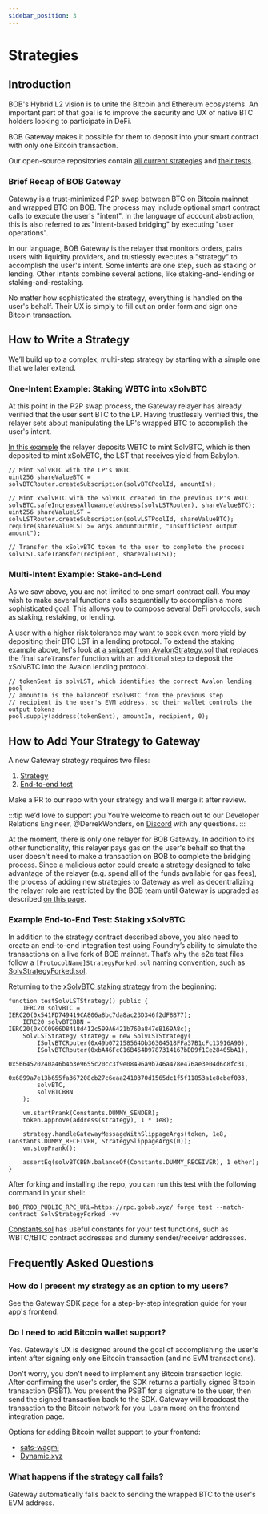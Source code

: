 ```yaml
---
sidebar_position: 3
---
```


# Strategies

## Introduction

BOB's Hybrid L2 vision is to unite the Bitcoin and Ethereum ecosystems. An important part of that goal is to improve the security and UX of native BTC holders looking to participate in DeFi.

BOB Gateway makes it possible for them to deposit into your smart contract with only one Bitcoin transaction.

Our open-source repositories contain [all current strategies](https://github.com/bob-collective/bob/tree/master/contracts/src/gateway/strategy) and [their tests](https://github.com/bob-collective/bob/tree/master/contracts/test/gateway/e2e-strategy-tests).

### Brief Recap of BOB Gateway

Gateway is a trust-minimized P2P swap between BTC on Bitcoin mainnet and wrapped BTC on BOB. The process may include optional smart contract calls to execute the user's "intent". In the language of account abstraction, this is also referred to as "intent-based bridging" by executing "user operations".

In our language, BOB Gateway is the relayer that monitors orders, pairs users with liquidity providers, and trustlessly executes a "strategy" to accomplish the user's intent. Some intents are one step, such as staking or lending. Other intents combine several actions, like staking-and-lending or staking-and-restaking.

No matter how sophisticated the strategy, everything is handled on the user's behalf. Their UX is simply to fill out an order form and sign one Bitcoin transaction.

## How to Write a Strategy

We’ll build up to a complex, multi-step strategy by starting with a simple one that we later extend.

### One-Intent Example: Staking WBTC into xSolvBTC

At this point in the P2P swap process, the Gateway relayer has already verified that the user sent BTC to the LP. Having trustlessly verified this, the relayer sets about manipulating the LP's wrapped BTC to accomplish the user's intent.

[In this example](https://github.com/bob-collective/bob/blob/master/contracts/src/gateway/strategy/SolvStrategy.sol#L110) the relayer deposits WBTC to mint SolvBTC, which is then deposited to mint xSolvBTC, the LST that receives yield from Babylon.

```solidity title="SolvStrategy.sol"
// Mint SolvBTC with the LP's WBTC
uint256 shareValueBTC = solvBTCRouter.createSubscription(solvBTCPoolId, amountIn);

// Mint xSolvBTC with the SolvBTC created in the previous LP's WBTC
solvBTC.safeIncreaseAllowance(address(solvLSTRouter), shareValueBTC);
uint256 shareValueLST = solvLSTRouter.createSubscription(solvLSTPoolId, shareValueBTC);
require(shareValueLST >= args.amountOutMin, "Insufficient output amount");

// Transfer the xSolvBTC token to the user to complete the process
solvLST.safeTransfer(recipient, shareValueLST);
```

### Multi-Intent Example: Stake-and-Lend

As we saw above, you are not limited to one smart contract call. You may wish to make several functions calls sequentially to accomplish a more sophisticated goal. This allows you to compose several DeFi protocols, such as staking, restaking, or lending.

A user with a higher risk tolerance may want to seek even more yield by depositing their BTC LST in a lending protocol. To extend the staking example above, let's look at [a snippet from AvalonStrategy.sol](https://github.com/bob-collective/bob/blob/master/contracts/src/gateway/strategy/AvalonStrategy.sol#L66) that replaces the final `safeTransfer` function with an additional step to deposit the xSolvBTC into the Avalon lending protocol.

```solidity title="AvalonStrategy.sol"
// tokenSent is solvLST, which identifies the correct Avalon lending pool
// amountIn is the balanceOf xSolvBTC from the previous step
// recipient is the user's EVM address, so their wallet controls the output tokens
pool.supply(address(tokenSent), amountIn, recipient, 0);
```

## How to Add Your Strategy to Gateway

A new Gateway strategy requires two files:

1. [Strategy](https://github.com/bob-collective/bob/tree/master/contracts/src/gateway/strategy)
1. [End-to-end test](https://github.com/bob-collective/bob/tree/master/contracts/test/gateway/e2e-strategy-tests)

Make a PR to our repo with your strategy and we’ll merge it after review.

:::tip we’d love to support you
You're welcome to reach out to our Developer Relations Engineer, @DerrekWonders, on [Discord](https://discord.gg/gobob) with any questions.
:::

At the moment, there is only one relayer for BOB Gateway. In addition to its other functionality, this relayer pays gas on the user's behalf so that the user doesn't need to make a transaction on BOB to complete the bridging process. Since a malicious actor could create a strategy designed to take advantage of the relayer (e.g. spend all of the funds available for gas fees), the process of adding new strategies to Gateway as well as decentralizing the relayer role are restricted by the BOB team until Gateway is upgraded as described [on this page](/learn/introduction/gateway/).

### Example End-to-End Test: Staking xSolvBTC

In addition to the strategy contract described above, you also need to create an end-to-end integration test using Foundry’s ability to simulate the transactions on a live fork of BOB mainnet. That’s why the e2e test files follow a `[ProtocolName]StrategyForked.sol` naming convention, such as [SolvStrategyForked.sol](https://github.com/bob-collective/bob/blob/master/contracts/test/gateway/e2e-strategy-tests/SolvStrategyForked.sol#L40).

Returning to the [xSolvBTC staking strategy](#one-intent-example-staking-wbtc-into-xsolvbtc) from the beginning:

```solidity title="SolvStrategyForked.sol"
function testSolvLSTStrategy() public {
    IERC20 solvBTC = IERC20(0x541FD749419CA806a8bc7da8ac23D346f2dF8B77);
    IERC20 solvBTCBBN = IERC20(0xCC0966D8418d412c599A6421b760a847eB169A8c);
    SolvLSTStrategy strategy = new SolvLSTStrategy(
        ISolvBTCRouter(0x49b072158564Db36304518FFa37B1cFc13916A90),
        ISolvBTCRouter(0xbA46FcC16B464D9787314167bDD9f1Ce28405bA1),
        0x5664520240a46b4b3e9655c20cc3f9e08496a9b746a478e476ae3e04d6c8fc31,
        0x6899a7e13b655fa367208cb27c6eaa2410370d1565dc1f5f11853a1e8cbef033,
        solvBTC,
        solvBTCBBN
    );

    vm.startPrank(Constants.DUMMY_SENDER);
    token.approve(address(strategy), 1 * 1e8);

    strategy.handleGatewayMessageWithSlippageArgs(token, 1e8, Constants.DUMMY_RECEIVER, StrategySlippageArgs(0));
    vm.stopPrank();

    assertEq(solvBTCBBN.balanceOf(Constants.DUMMY_RECEIVER), 1 ether);
}
```

After forking and installing the repo, you can run this test with the following command in your shell:

```shell
BOB_PROD_PUBLIC_RPC_URL=https://rpc.gobob.xyz/ forge test --match-contract SolvStrategyForked -vv
```

[Constants.sol](https://github.com/bob-collective/bob/blob/master/contracts/test/gateway/e2e-strategy-tests/Constants.sol) has useful constants for your test functions, such as WBTC/tBTC contract addresses and dummy sender/receiver addresses.

## Frequently Asked Questions

### How do I present my strategy as an option to my users?

See the Gateway SDK page for a step-by-step integration guide for your app's frontend.

### Do I need to add Bitcoin wallet support?

Yes. Gateway's UX is designed around the goal of accomplishing the user's intent after signing only one Bitcoin transaction (and no EVM transactions).

Don't worry, you don't need to implement any Bitcoin transaction logic. After confirming the user's order, the SDK returns a partially signed Bitcoin transaction (PSBT). You present the PSBT for a signature to the user, then send the signed transaction back to the SDK. Gateway will broadcast the transaction to the Bitcoin network for you. Learn more on the frontend integration page.

Options for adding Bitcoin wallet support to your frontend:

- [sats-wagmi](/learn/builder-guides/sats-wagmi/)
- [Dynamic.xyz](https://www.dynamic.xyz/)

### What happens if the strategy call fails?

Gateway automatically falls back to sending the wrapped BTC to the user's EVM address.
